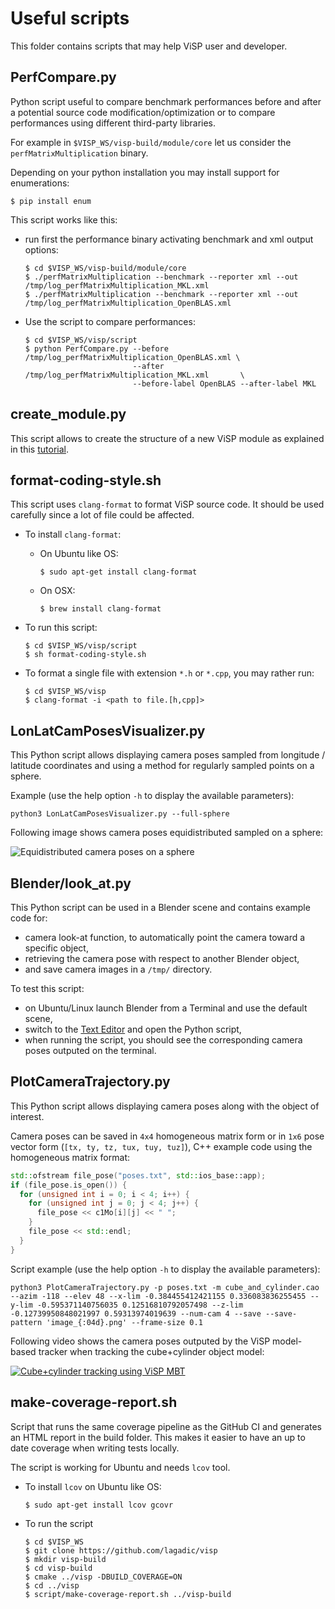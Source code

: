 # Useful scripts

This folder contains scripts that may help ViSP user and developer.

## PerfCompare.py

Python script useful to compare benchmark performances before and after a potential source code modification/optimization or to compare performances using different third-party libraries.

For example in `$VISP_WS/visp-build/module/core` let us consider the `perfMatrixMultiplication` binary.

Depending on your python installation you may install support for enumerations:

```console
$ pip install enum
```

This script works like this:

- run first the performance binary activating benchmark and xml output options:

    ```console
    $ cd $VISP_WS/visp-build/module/core
    $ ./perfMatrixMultiplication --benchmark --reporter xml --out /tmp/log_perfMatrixMultiplication_MKL.xml
    $ ./perfMatrixMultiplication --benchmark --reporter xml --out /tmp/log_perfMatrixMultiplication_OpenBLAS.xml
    ```

- Use the script to compare performances:

    ```console
    $ cd $VISP_WS/visp/script
    $ python PerfCompare.py --before /tmp/log_perfMatrixMultiplication_OpenBLAS.xml \
                            --after /tmp/log_perfMatrixMultiplication_MKL.xml       \
                            --before-label OpenBLAS --after-label MKL
    ```

## create_module.py

This script allows to create the structure of a new ViSP module as explained in this [tutorial](https://visp-doc.inria.fr/doxygen/visp-daily/tutorial-contrib-module.html).

## format-coding-style.sh

This script uses `clang-format` to format ViSP source code. It should be used carefully since a lot of file could be affected.

- To install `clang-format`:

    - On Ubuntu like OS:

        ```console
        $ sudo apt-get install clang-format
        ```
    - On OSX:

        ```console
        $ brew install clang-format
        ```

- To run this script:

    ```console
    $ cd $VISP_WS/visp/script
    $ sh format-coding-style.sh
    ```

- To format a single file with extension `*.h` or `*.cpp`, you may rather run:

    ```console
    $ cd $VISP_WS/visp
    $ clang-format -i <path to file.[h,cpp]>
    ```

## LonLatCamPosesVisualizer.py

This Python script allows displaying camera poses sampled from longitude / latitude coordinates and using a method for regularly sampled points on a sphere.

Example (use the help option `-h` to display the available parameters):

```console
python3 LonLatCamPosesVisualizer.py --full-sphere
```

Following image shows camera poses equidistributed sampled on a sphere:

![Equidistributed camera poses on a sphere](../doc/image/cpp/vpMath_regular_points_on_sphere.png)

## Blender/look_at.py

This Python script can be used in a Blender scene and contains example code for:

- camera look-at function, to automatically point the camera toward a specific object,
- retrieving the camera pose with respect to another Blender object,
- and save camera images in a `/tmp/` directory.

To test this script:

- on Ubuntu/Linux launch Blender from a Terminal and use the default scene,
- switch to the [Text Editor](https://docs.blender.org/manual/en/dev/editors/text_editor.html) and open the Python script,
- when running the script, you should see the corresponding camera poses outputed on the terminal.

## PlotCameraTrajectory.py

This Python script allows displaying camera poses along with the object of interest.

Camera poses can be saved in `4x4` homogeneous matrix form or in `1x6` pose vector form (`[tx, ty, tz, tux, tuy, tuz]`), C++ example code using the homogeneous matrix format:

```cpp
std::ofstream file_pose("poses.txt", std::ios_base::app);
if (file_pose.is_open()) {
  for (unsigned int i = 0; i < 4; i++) {
    for (unsigned int j = 0; j < 4; j++) {
      file_pose << c1Mo[i][j] << " ";
    }
    file_pose << std::endl;
  }
}
```

Script example (use the help option `-h` to display the available parameters):

```console
python3 PlotCameraTrajectory.py -p poses.txt -m cube_and_cylinder.cao --azim -118 --elev 48 --x-lim -0.384455412421155 0.336083836255455 --y-lim -0.595371140756035 0.12516810792057498 --z-lim -0.12739950848021997 0.59313974019639 --num-cam 4 --save --save-pattern 'image_{:04d}.png' --frame-size 0.1
```

Following video shows the camera poses outputed by the ViSP model-based tracker when tracking the cube+cylinder object model:

[![Cube+cylinder tracking using ViSP MBT](https://user-images.githubusercontent.com/8035162/180662930-605b2c42-bbb5-4bd6-9fe6-b2a1af3a04e7.png)](https://user-images.githubusercontent.com/8035162/180662750-02fccaff-74bd-411c-8258-06910edc6fde.mp4 "Cube+cylinder tracking using ViSP MBT")

## make-coverage-report.sh

Script that runs the same coverage pipeline as the GitHub CI and generates an HTML report in the build folder. This makes it easier to have an up to date coverage when writing tests locally.

The script is working for Ubuntu and needs `lcov` tool.

- To install `lcov` on Ubuntu like OS:

  ```console
  $ sudo apt-get install lcov gcovr
  ```

- To run the script

  ```console
  $ cd $VISP_WS
  $ git clone https://github.com/lagadic/visp
  $ mkdir visp-build
  $ cd visp-build
  $ cmake ../visp -DBUILD_COVERAGE=ON
  $ cd ../visp
  $ script/make-coverage-report.sh ../visp-build
  ```
